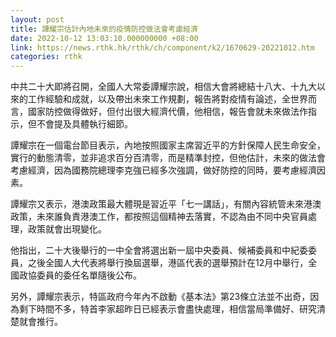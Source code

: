 ```yaml
---
layout: post
title: 譚耀宗估計內地未來的疫情防控做法會考慮經濟
date: 2022-10-12 13:03:10.000000000 +08:00
link: https://news.rthk.hk/rthk/ch/component/k2/1670629-20221012.htm
categories: rthk
---
```


中共二十大即將召開，全國人大常委譚耀宗說，相信大會將總結十八大、十九大以來的工作經驗和成就，以及帶出未來工作規劃，報告將對疫情有論述，全世界而言，國家防控做得做好，但付出很大經濟代價，他相信，報告會就未來做法作指示，但不會提及具體執行細節。

譚耀宗在一個電台節目表示，內地按照國家主席習近平的方針保障人民生命安全，實行的動態清零，並非追求百分百清零，而是精準封控，但他估計，未來的做法會考慮經濟，因為國務院總理李克強已經多次強調，做好防控的同時，要考慮經濟因素。

譚耀宗又表示，港澳政策最大體現是習近平「七一講話」，有關內容統管未來港澳政策，未來誰負責港澳工作，都按照這個精神去落實，不認為由不同中央官員處理，政策就會出現變化。

他指出，二十大後舉行的一中全會將選出新一屆中央委員、候補委員和中紀委委員，之後全國人大代表將舉行換屆選舉，港區代表的選舉預計在12月中舉行，全國政協委員的委任名單隨後公布。

另外，譚耀宗表示，特區政府今年內不啟動《基本法》第23條立法並不出奇，因為剩下時間不多，特首李家超昨日已經表示會盡快處理，相信當局準備好、研究清楚就會推行。
